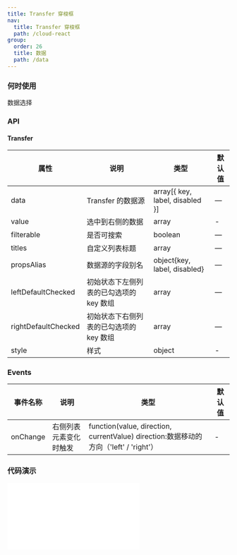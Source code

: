 ```yaml
---
title: Transfer 穿梭框
nav:
  title: Transfer 穿梭框
  path: /cloud-react
group:
  order: 26
  title: 数据
  path: /data
---
```


### 何时使用

数据选择

### API

#### Transfer

| 属性           | 说明                    | 类型              | 默认值 |
| -------------- | ----------------------- | ----------------- | ------ |
| data | Transfer 的数据源 | array[{ key, label, disabled }] | — | [ ] |
| value | 选中到右侧的数据 | array | - | [] |
| filterable | 是否可搜索 | boolean | — | false |
| titles | 自定义列表标题 | array | — | ['列表 1', '列表 2'] |
| propsAlias | 数据源的字段别名 | object{key, label, disabled} | — | — |
| leftDefaultChecked | 初始状态下左侧列表的已勾选项的 key 数组 | array | — | [ ] |
| rightDefaultChecked | 初始状态下右侧列表的已勾选项的 key 数组 | array | — | [ ] |
| style | 样式 | object | - | {} |

### Events
| 事件名称      | 说明    | 类型       | 默认值 |
|---------- |-------- |---------- |---------|
| onChange | 右侧列表元素变化时触发 | function(value, direction, currentValue) direction:数据移动的方向（'left' / 'right'） | -      |

 ### 代码演示 

<embed src="@components/transfer/demos/basic.md" /> 
